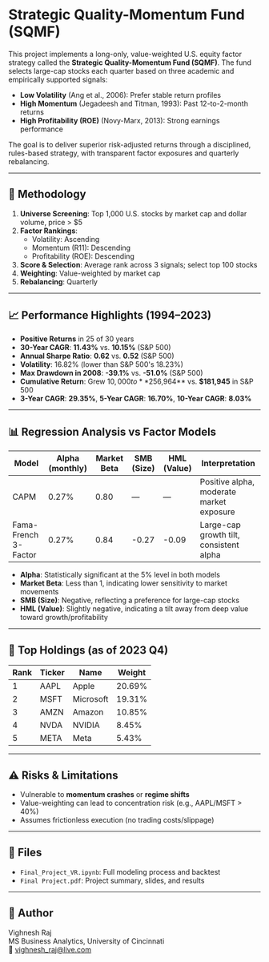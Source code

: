# Strategic Quality-Momentum Fund (SQMF)

This project implements a long-only, value-weighted U.S. equity factor strategy called the **Strategic Quality-Momentum Fund (SQMF)**. The fund selects large-cap stocks each quarter based on three academic and empirically supported signals:

- **Low Volatility** (Ang et al., 2006): Prefer stable return profiles  
- **High Momentum** (Jegadeesh and Titman, 1993): Past 12-to-2-month returns  
- **High Profitability (ROE)** (Novy-Marx, 2013): Strong earnings performance  

The goal is to deliver superior risk-adjusted returns through a disciplined, rules-based strategy, with transparent factor exposures and quarterly rebalancing.

---

## 🧠 Methodology

1. **Universe Screening**: Top 1,000 U.S. stocks by market cap and dollar volume, price > $5  
2. **Factor Rankings**:
   - Volatility: Ascending
   - Momentum (R11): Descending
   - Profitability (ROE): Descending
3. **Score & Selection**: Average rank across 3 signals; select top 100 stocks  
4. **Weighting**: Value-weighted by market cap  
5. **Rebalancing**: Quarterly  

---

## 📈 Performance Highlights (1994–2023)

- **Positive Returns** in 25 of 30 years  
- **30-Year CAGR**: **11.43%** vs. **10.15%** (S&P 500)  
- **Annual Sharpe Ratio**: **0.62** vs. **0.52** (S&P 500)  
- **Volatility**: 16.82% (lower than S&P 500's 18.23%)  
- **Max Drawdown in 2008**: **-39.1%** vs. **-51.0%** (S&P 500)  
- **Cumulative Return**: Grew $10,000 to **$256,964** vs. **$181,945** in S&P 500  
- **3-Year CAGR**: **29.35%**, **5-Year CAGR**: **16.70%**, **10-Year CAGR**: **8.03%**

---

## 📊 Regression Analysis vs Factor Models

| Model       | Alpha (monthly) | Market Beta | SMB (Size) | HML (Value) | Interpretation                          |
|-------------|------------------|-------------|------------|-------------|------------------------------------------|
| CAPM        | 0.27%            | 0.80        | —          | —           | Positive alpha, moderate market exposure |
| Fama-French 3-Factor | 0.27%   | 0.84        | -0.27      | -0.09       | Large-cap growth tilt, consistent alpha  |

- **Alpha**: Statistically significant at the 5% level in both models
- **Market Beta**: Less than 1, indicating lower sensitivity to market movements
- **SMB (Size)**: Negative, reflecting a preference for large-cap stocks
- **HML (Value)**: Slightly negative, indicating a tilt away from deep value toward growth/profitability

 

---

## 💼 Top Holdings (as of 2023 Q4)

| Rank | Ticker | Name        | Weight |
|------|--------|-------------|--------|
| 1    | AAPL   | Apple       | 20.69% |
| 2    | MSFT   | Microsoft   | 19.31% |
| 3    | AMZN   | Amazon      | 10.85% |
| 4    | NVDA   | NVIDIA      | 8.45% |
| 5    | META   | Meta        | 5.43% |

---

## ⚠️ Risks & Limitations

- Vulnerable to **momentum crashes** or **regime shifts**  
- Value-weighting can lead to concentration risk (e.g., AAPL/MSFT > 40%)  
- Assumes frictionless execution (no trading costs/slippage)  

---

## 📂 Files

- `Final_Project_VR.ipynb`: Full modeling process and backtest  
- `Final Project.pdf`: Project summary, slides, and results  

---

## 🧠 Author

Vighnesh Raj  
MS Business Analytics, University of Cincinnati  
📧 vighnesh_raj@live.com
